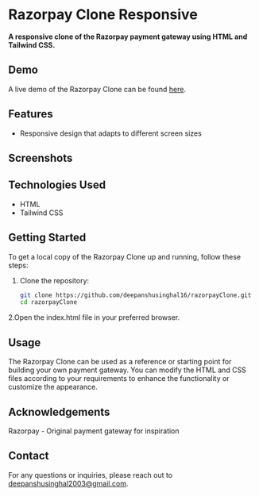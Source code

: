 # Razorpay Clone Responsive

**A responsive clone of the Razorpay payment gateway using HTML and Tailwind CSS.**

## Demo

A live demo of the Razorpay Clone can be found [here](https://deepanshusinghal16.github.io/razorpayClone/).

## Features
- Responsive design that adapts to different screen sizes


## Screenshots


## Technologies Used

- HTML
- Tailwind CSS

## Getting Started

To get a local copy of the Razorpay Clone up and running, follow these steps:

1. Clone the repository:

   ```bash
   git clone https://github.com/deepanshusinghal16/razorpayClone.git
   cd razorpayClone

2.Open the index.html file in your preferred browser.

## Usage
The Razorpay Clone can be used as a reference or starting point for building your own payment gateway. You can modify the HTML and CSS files according
to your requirements to enhance the functionality or customize the appearance.

## Acknowledgements
Razorpay - Original payment gateway for inspiration

## Contact
For any questions or inquiries, please reach out to deepanshusinghal2003@gmail.com.
